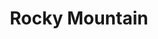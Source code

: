 ---
title: "Rocky Mountain"
url: /ponferrada/rocky-mountain-calle-camino-de-santiago/
shop: deportes
---